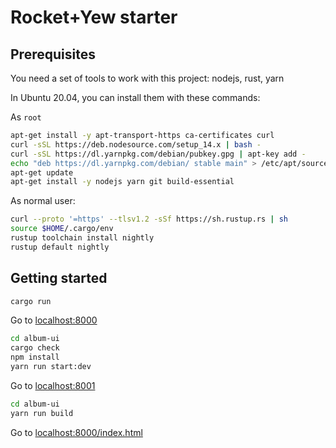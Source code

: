 # Rocket+Yew starter

## Prerequisites

You need a set of tools to work with this project: nodejs, rust, yarn

In Ubuntu 20.04, you can install them with these commands:

As `root`

```sh
apt-get install -y apt-transport-https ca-certificates curl
curl -sSL https://deb.nodesource.com/setup_14.x | bash -
curl -sSL https://dl.yarnpkg.com/debian/pubkey.gpg | apt-key add -
echo "deb https://dl.yarnpkg.com/debian/ stable main" > /etc/apt/sources.list.d/yarn.list
apt-get update
apt-get install -y nodejs yarn git build-essential
```

As normal user:

```sh
curl --proto '=https' --tlsv1.2 -sSf https://sh.rustup.rs | sh
source $HOME/.cargo/env
rustup toolchain install nightly
rustup default nightly
```

## Getting started

```sh
cargo run
```

Go to [localhost:8000](http://localhost:8000/)

```sh
cd album-ui
cargo check
npm install
yarn run start:dev
```

Go to [localhost:8001](http://localhost:8001/)

```sh
cd album-ui
yarn run build
```

Go to [localhost:8000/index.html](http://localhost:8000/index.html)
